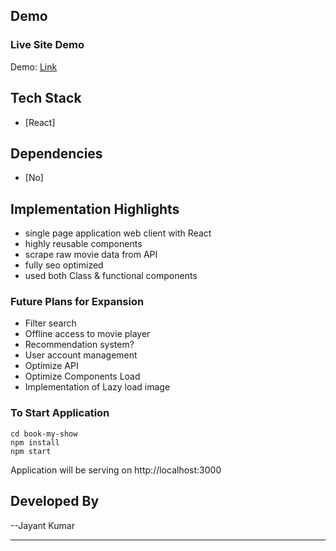 ## Demo

### Live Site Demo

Demo: [Link](https://codesandbox.io/s/billowing-bash-0iuw9?file=/src/App.js)

## Tech Stack

- [React]

## Dependencies

- [No]

## Implementation Highlights

- single page application web client with React
- highly reusable components
- scrape raw movie data from API
- fully seo optimized
- used both Class & functional components

### Future Plans for Expansion

- Filter search
- Offline access to movie player
- Recommendation system?
- User account management
- Optimize API
- Optimize Components Load
- Implementation of Lazy load image

### To Start Application

```terminal
cd book-my-show
npm install
npm start
```

Application will be serving on http://localhost:3000

## Developed By

--Jayant Kumar

---
